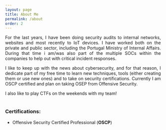 ```yaml
---
layout: page
title: About Me
permalink: /about
order: 2
---
```


<p style='text-align: justify;'>For the last years, I have been doing security audits to internal networks, websites and most recently to IoT devices. I have worked both on the private and public sector, including the Portugal Ministry of Internal Affairs. During that time i am/was also part of the multiple SOCs within the companies to help out with critical incident responses.</p>

<p style='text-align: justify;'>I like to keep up with the news about cybersecurity, and for that reason, I dedicate part of my free time to learn new techniques, tools (either creating them or use new ones) and to take on security certifications. Currently I am OSCP certified and plan on taking OSEP from Offensive Security.</p>

I also like to play CTFs on the weekends with my team!
<br>
<br>

### Certifications:
- Offensive Security Certified Professional (**OSCP**)


